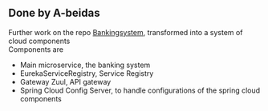 <h2>Done by A-beidas</h2>
Further work on the repo <a href="https://github.com/A-beidas/bankingsystem">Bankingsystem</a>, transformed into a system of cloud components<br>
Components are<br>
<ul>
    <li>Main microservice, the banking system</li>
    <li>EurekaServiceRegistry, Service Registry</li>
    <li>Gateway Zuul, API gateway</li>
    <li>Spring Cloud Config Server, to handle configurations of the spring cloud components</li>
</ul>
